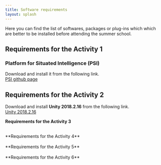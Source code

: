 ```yaml
---
title: Software requirements
layout: splash
---
```

Here you can find the list of softwares, packages or plug-ins which which are better to be installed before attending the summer school.
<br />
## Requirements for the Activity 1
### Platform for Situated Intelligence (PSI) 
Download and install it from the following link.
<br />
<a href="https://github.com/microsoft/psi" target="_blank">PSI github page</a>
<br />

## Requirements for the Activity 2
Download and install __Unity 2018.2.16__ from the following link.
<br />
<a href="https://unity3d.com/get-unity/download/archive" target="_blank">Unity 2018.2.16</a>
<br />
 
**Requirements for the Activity 3**
<br />

<br />
**Requirements for the Activity 4**
<br />

<br />
**Requirements for the Activity 5**
<br />

<br />
**Requirements for the Activity 6**
<br />
